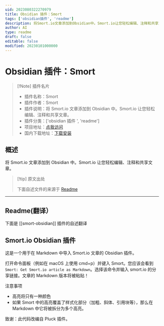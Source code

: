 ```yaml
---
uid: 2023080322270979
title: Obsidian 插件：Smort
tags: ['obsidian插件', 'readme']
description: 将Smort.io文章添加到Obsidian中。Smort.io让您轻松编辑、注释和共享文章。
author: AI
type: readme
draft: false
editable: false
modified: 20230101000000
---
```


# Obsidian 插件：Smort

> [!Note] 插件名片
> - 插件名称：Smort
> - 插件作者：Smort
> - 插件说明：将 Smort.io 文章添加到 Obsidian 中。Smort.io 让您轻松编辑、注释和共享文章。
> - 插件分类：['obsidian 插件 ', 'readme']
> - 项目地址：[点我访问](https://github.com/SmortApp/obsidian-smort)
> - 国内下载地址：[下载安装](https://pkmer.cn/products/plugin/pluginMarket/?smort-obsidian)

## 概述

将 Smort.io 文章添加到 Obsidian 中。Smort.io 让您轻松编辑、注释和共享文章。

> [!tip] 原文出处
>
>下面自述文件的来源于 [Readme](https://ghproxy.net/https://raw.githubusercontent.com/SmortApp/obsidian-smort/master/README.md)
>

---

## Readme(翻译）

下面是 [[smort-obsidian]] 插件的自述翻译

## Smort.io Obsidian 插件

这是一个用于在 Markdown 中导入 Smort.io 文章的 Obsidian 插件。

打开命令面板（例如在 macOS 上使用 cmd+p）并键入 Smort。您应该会看到 `Smort: Get Smort.io article as Markdown`。选择该命令并输入 smort.io 的分享链接。文章的 Markdown 版本将被粘贴！

注意事项

- 高亮将只有一种颜色
- 如果 Smort 中的高亮覆盖了样式化部分（加粗、斜体、引用块等），那么在 Markdown 中它将被拆分为多个高亮。

致谢：此代码改编自 Pluck 插件。
